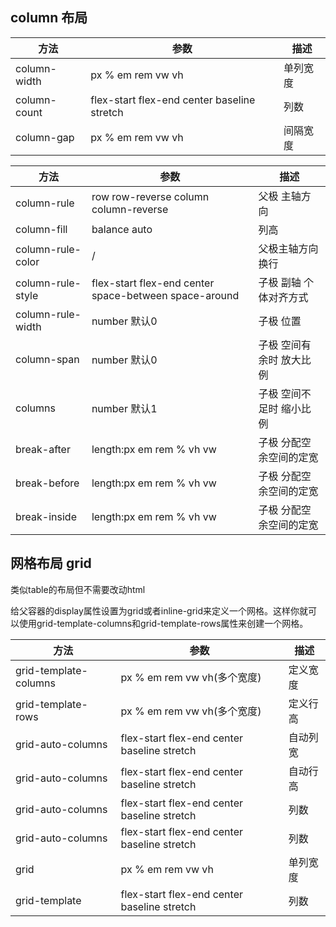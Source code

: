 
## column 布局

|方法|参数|描述|
|---|---|---|
|column-width|px % em rem vw vh|单列宽度|
|column-count|flex-start flex-end center baseline stretch|列数|
|column-gap|px % em rem vw vh|间隔宽度|

|方法|参数|描述|
|---|---|---|
|column-rule|row row-reverse column column-reverse|父极 主轴方向|
|column-fill|balance auto|列高|
|column-rule-color|/|父极主轴方向 换行|
|column-rule-style|flex-start flex-end center space-between space-around|子极 副轴 个体对齐方式|
|column-rule-width|number 默认0|子极 位置|
|column-span|number 默认0|子极 空间有余时 放大比例|
|columns|number 默认1|子极 空间不足时 缩小比例|
|break-after|length:px em rem % vh vw|子极 分配空余空间的定宽|
|break-before|length:px em rem % vh vw|子极 分配空余空间的定宽|
|break-inside|length:px em rem % vh vw|子极 分配空余空间的定宽|

## 网格布局 grid
类似table的布局但不需要改动html


给父容器的display属性设置为grid或者inline-grid来定义一个网格。这样你就可以使用grid-template-columns和grid-template-rows属性来创建一个网格。

|方法|参数|描述|
|---|---|---|
|grid-template-columns|px % em rem vw vh(多个宽度)|定义宽度|
|grid-template-rows|px % em rem vw vh(多个宽度)|定义行高|
|grid-auto-columns|flex-start flex-end center baseline stretch|自动列宽|
|grid-auto-columns|flex-start flex-end center baseline stretch|自动行高|
|grid-auto-columns|flex-start flex-end center baseline stretch|列数|
|grid-auto-columns|flex-start flex-end center baseline stretch|列数|
|grid|px % em rem vw vh|单列宽度|
|grid-template|flex-start flex-end center baseline stretch|列数|



